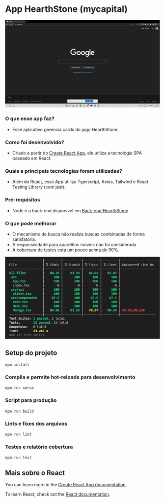 # App HearthStone (mycapital)

<img src="https://github.com/marcelorvergara/mycapital/blob/main/misc_files/recording.gif" alt="demonstração do uso do aplicativo">

### O que esse app faz?

- Esse aplicativo gerencia cards do jogo HearthStone.

### Como foi desenvolvido?

- Criado a partir do [Create React App](https://github.com/facebook/create-react-app), ele utiliza a tecnologia SPA baseado em React.

### Quais a principais tecnologias foram utilizadas?

- Além do React, esse App utiliza Typescript, Axios, Tailwind e React Testing Library (com jest).

### Pré-requisitos

- Node e o back-end disponível em [Back-end HearthStone](https://github.com/marcelorvergara/HearthStoneBackEnd).

### O que pode melhorar

- O mecanismo de busca não realiza buscas combinadas de forma satisfatória.
- A responsividade para aparelhos móveis não foi considerada.
- A cobertura de testes está um pouco acima de 90%.

<img src="https://github.com/marcelorvergara/mycapital/blob/main/misc_files/test_coverage.png" alt="Cobertura dos testes">

## Setup do projeto

```
npm install
```

### Compila e permite hot-reloads para desenvolvimento

```
npm run serve
```

### Script para produção

```
npm run build
```

### Lints e fixes dos arquivos

```
npm run lint
```

### Testes e relatório cobertura

```
npm run test
```

## Mais sobre o React

You can learn more in the [Create React App documentation](https://facebook.github.io/create-react-app/docs/getting-started).

To learn React, check out the [React documentation](https://reactjs.org/).
